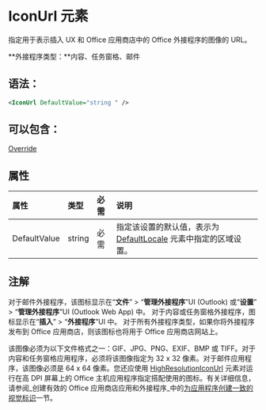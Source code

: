 ﻿
# IconUrl 元素
指定用于表示插入 UX 和 Office 应用商店中的 Office 外接程序的图像的 URL。

 **外接程序类型：**内容、任务窗格、邮件


## 语法：


```XML
<IconUrl DefaultValue="string " />
```


## 可以包含：

[Override](../../reference/manifest/override.md)


## 属性



|**属性**|**类型**|**必需**|**说明**|
|:-----|:-----|:-----|:-----|
|DefaultValue|string|必需|指定该设置的默认值，表示为 [DefaultLocale](../../reference/manifest/defaultlocale.md) 元素中指定的区域设置。|

## 注解

对于邮件外接程序，该图标显示在“**文件**” > “**管理外接程序**”UI (Outlook) 或“**设置**” > “**管理外接程序**”UI (Outlook Web App) 中。 对于内容或任务窗格外接程序，图标显示在“**插入**” > “**外接程序**”UI 中。 对于所有外接程序类型，如果你将外接程序发布到 Office 应用商店，则该图标也将用于 Office 应用商店网站上。

该图像必须为以下文件格式之一：GIF、JPG、PNG、EXIF、BMP 或 TIFF。对于内容和任务窗格应用程序，必须将该图像指定为 32 x 32 像素。对于邮件应用程序，该图像必须是 64 x 64 像素。您还应使用 [HighResolutionIconUrl](../../reference/manifest/highresolutioniconurl.md) 元素对运行在高 DPI 屏幕上的 Office 主机应用程序指定搭配使用的图标。有关详细信息，请参阅_创建有效的 Office 应用商店应用和外接程序_中的[为应用程序创建一致的视觉标识](http://msdn.microsoft.com/library/c66a6e6b-2e96-458f-8f8c-2a499fe942c9%28Office.15%29.aspx)一节。

